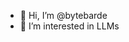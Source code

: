 - 👋 Hi, I’m @bytebarde
- 👀 I’m interested in LLMs


<!---
bytebarde/bytebarde is a ✨ special ✨ repository because its `README.md` (this file) appears on your GitHub profile.
You can click the Preview link to take a look at your changes.
--->
